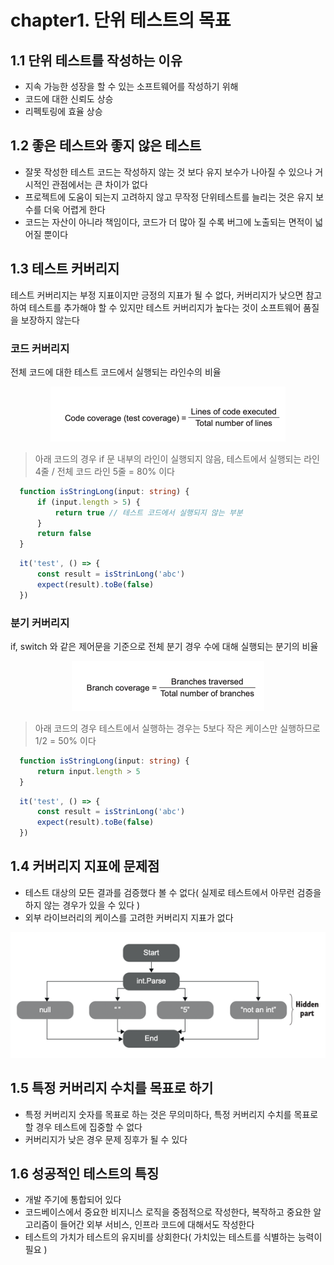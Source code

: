 # chapter1. 단위 테스트의 목표

## **1.1 단위 테스트를 작성하는 이유**
  - 지속 가능한 성장을 할 수 있는 소프트웨어를 작성하기 위해
  - 코드에 대한 신뢰도 상승
  - 리펙토링에 효율 상승
 
 
## **1.2 좋은 테스트와 좋지 않은 테스트**
  - 잘못 작성한 테스트 코드는 작성하지 않는 것 보다 유지 보수가 나아질 수 있으나 거시적인 관점에서는 큰 차이가 없다
  - 프로젝트에 도움이 되는지 고려하지 않고 무작정 단위테스트를 늘리는 것은 유지 보수를 더욱 어렵게 한다
  - 코드는 자산이 아니라 책임이다, 코드가 더 많아 질 수록 버그에 노출되는 면적이 넓어질 뿐이다


## **1.3 테스트 커버리지**
테스트 커버리지는 부정 지표이지만 긍정의 지표가 될 수 없다, 커버리지가 낮으면 참고하여 테스트를 추가해야 할 수 있지만 테스트 커버리지가 높다는 것이 소프트웨어 품질을 보장하지 않는다

### 코드 커버리지
전체 코드에 대한 테스트 코드에서 실행되는 라인수의 비율
  <p align="center">
    <img src="img.png"/>
  </p>
     
> 아래 코드의 경우 if 문 내부의 라인이 실행되지 않음, 테스트에서 실행되는 라인 4줄 / 전체 코드 라인 5줄  =  80% 이다
  ```typescript
    function isStringLong(input: string) {
        if (input.length > 5) {
            return true // 테스트 코드에서 실행되지 않는 부분
        }
        return false
    }
  ```
  ```typescript
    it('test', () => {
        const result = isStrinLong('abc')
        expect(result).toBe(false)  
    })
  ```

### 분기 커버리지
if, switch 와 같은 제어문을 기준으로 전체 분기 경우 수에 대해 실행되는 분기의 비율
   
  <p align="center">
    <img src="img_1.png"/>
  </p>

> 아래 코드의 경우 테스트에서 실행하는 경우는 5보다 작은 케이스만 실행하므로 1/2 = 50% 이다 

  ```typescript
    function isStringLong(input: string) {
        return input.length > 5
    }
  ```
  ```typescript
    it('test', () => {
        const result = isStrinLong('abc')
        expect(result).toBe(false)  
    })
  ```

## 1.4 커버리지 지표에 문제점
  * 테스트 대상의 모든 결과를 검증했다 볼 수 없다( 실제로 테스트에서 아무런 검증을 하지 않는 경우가 있을 수 있다 )
  * 외부 라이브러리의 케이스를 고려한 커버리지 지표가 없다

  <p align="center">
    <img src="img_2.png"/>
  </p>



## 1.5 특정 커버리지 수치를 목표로 하기
* 특정 커버리지 숫자를 목표로 하는 것은 무의미하다, 특정 커버리지 수치를 목표로 할 경우 테스트에 집중할 수 없다
* 커버리지가 낮은 경우 문제 징후가 될 수 있다

## 1.6 성공적인 테스트의 특징
* 개발 주기에 통합되어 있다
* 코드베이스에서 중요한 비지니스 로직을 중점적으로 작성한다, 복작하고 중요한 알고리즘이 들어간 외부 서비스, 인프라 코드에 대해서도 작성한다
* 테스트의 가치가 테스트의 유지비를 상회한다( 가치있는 테스트를 식별하는 능력이 필요 )